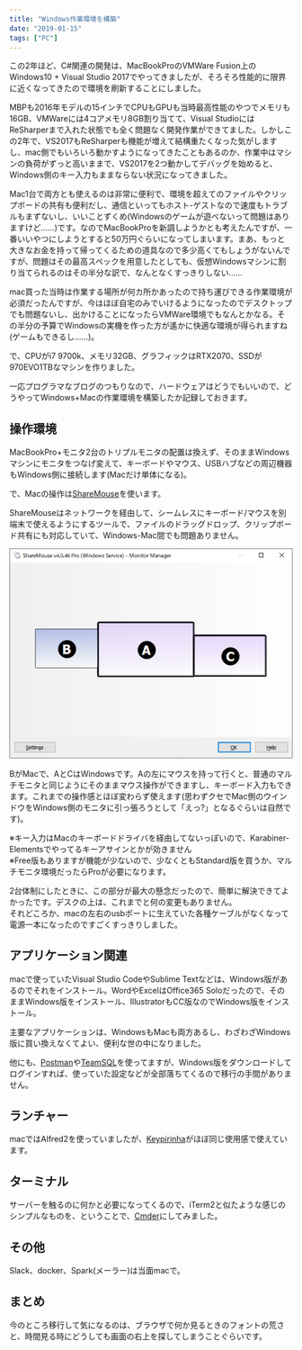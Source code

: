 ```yaml
---
title: "Windows作業環境を構築"
date: "2019-01-15"
tags: ["PC"]
---
```


この2年ほど、C#関連の開発は、MacBookProのVMWare Fusion上のWindows10 + Visual Studio 2017でやってきましたが、そろそろ性能的に限界に近くなってきたので環境を刷新することにしました。

MBPも2016年モデルの15インチでCPUもGPUも当時最高性能のやつでメモリも16GB、VMWareには4コアメモリ8GB割り当てて、Visual StudioにはReSharperまで入れた状態でも全く問題なく開発作業ができてました。しかしこの2年で、VS2017もReSharperも機能が増えて結構重たくなった気がしますし、mac側でもいろいろ動かすようになってきたこともあるのか、作業中はマシンの負荷がずっと高いままで、VS2017を2つ動かしてデバッグを始めると、Windows側のキー入力もままならない状況になってきました。

Mac1台で両方とも使えるのは非常に便利で、環境を超えてのファイルやクリップボードの共有も便利だし、通信といってもホスト-ゲストなので速度もトラブルもまずないし、いいことずくめ(Windowsのゲームが遊べないって問題はありますけど……)です。なのでMacBookProを新調しようかとも考えたんですが、一番いいやつにしようとすると50万円ぐらいになってしまいます。まあ、もっと大きなお金を持って帰ってくるための道具なので多少高くてもしょうがないんですが、問題はその最高スペックを用意したとしても、仮想Windowsマシンに割り当てられるのはその半分な訳で、なんとなくすっきりしない……

mac買った当時は作業する場所が何カ所かあったので持ち運びできる作業環境が必須だったんですが、今はほぼ自宅のみでいけるようになったのでデスクトップでも問題ないし、出かけることになったらVMWare環境でもなんとかなる。その半分の予算でWindowsの実機を作った方が遙かに快適な環境が得られますね(ゲームもできるし……)。

で、CPUがi7 9700k、メモリ32GB、グラフィックはRTX2070、SSDが970EVO1TBなマシンを作りました。

一応プログラマなブログのつもりなので、ハードウェアはどうでもいいので、どうやってWindows+Macの作業環境を構築したか記録しておきます。  

## 操作環境

MacBookPro+モニタ2台のトリプルモニタの配置は換えず、そのままWindowsマシンにモニタをつなげ変えて、キーボードやマウス、USBハブなどの周辺機器もWindows側に接続します(Macだけ単体になる)。

で、Macの操作は[ShareMouse](http://www.keyboard-and-mouse-sharing.com/)を使います。

ShareMouseはネットワークを経由して、シームレスにキーボード/マウスを別端末で使えるようにするツールで、ファイルのドラッグドロップ、クリップボード共有にも対応していて、Windows-Mac間でも問題ありません。

![monitorsetting](monitorsetting.png)

BがMacで、AとCはWindowsです。Aの左にマウスを持って行くと、普通のマルチモニタと同じようにそのままマウス操作ができますし、キーボード入力もできます。これまでの操作感とほぼ変わらず使えます(思わずクセでMac側のウインドウをWindows側のモニタに引っ張ろうとして「えっ?」となるぐらいは自然です)。

※キー入力はMacのキーボードドライバを経由してないっぽいので、Karabiner-Elementsでやってるキーアサインとかが効きません  
※Free版もありますが機能が少ないので、少なくともStandard版を買うか、マルチモニタ環境だったらProが必要になります。

2台体制にしたときに、この部分が最大の懸念だったので、簡単に解決できてよかったです。デスクの上は、これまでと何の変更もありません。  
それどころか、macの左右のusbポートに生えていた各種ケーブルがなくなって電源一本になったのですごくすっきりしました。

## アプリケーション関連

macで使っていたVisual Studio CodeやSublime Textなどは、Windows版があるのでそれをインストール。WordやExcelはOffice365 Soloだったので、そのままWindows版をインストール、IllustratorもCC版なのでWindows版をインストール。

主要なアプリケーションは、WindowsもMacも両方あるし、わざわざWindows版に買い換えなくてよい、便利な世の中になりました。

他にも、[Postman](https://www.getpostman.com/)や[TeamSQL](https://teamsql.io/)を使ってますが、Windows版をダウンロードしてログインすれば、使っていた設定などが全部落ちてくるので移行の手間がありません。

## ランチャー

macではAlfred2を使っていましたが、[Keypirinha](http://keypirinha.com/)がほぼ同じ使用感で使えています。

## ターミナル

サーバーを触るのに何かと必要になってくるので、iTerm2と似たような感じのシンプルなものを、ということで、[Cmder](http://cmder.net/)にしてみました。

## その他

Slack、docker、Spark(メーラー)は当面macで。

## まとめ

今のところ移行して気になるのは、ブラウザで何か見るときのフォントの荒さと、時間見る時にどうしても画面の右上を探してしまうことぐらいです。